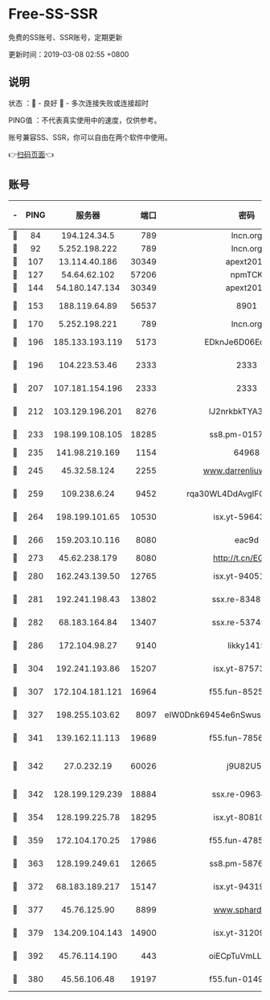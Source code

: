 # Free-SS-SSR

免费的SS账号、SSR账号，定期更新

更新时间：2019-03-08 02:55 +0800

## 说明

状态     ：🙂 - 良好 🙁 - 多次连接失败或连接超时

PING值   ：不代表真实使用中的速度，仅供参考。

账号兼容SS、SSR，你可以自由在两个软件中使用。

👉[扫码页面](https://liesauer.github.io/Free-SS-SSR/)👈

## 账号

|-|PING|服务器|端口|密码|加密方式|区域|
|:----:|:----:|:-----:|-----:|:----:|:----:|:----:|
|🙂|84|194.124.34.5|789|lncn.org|rc4|JP|
|🙂|92|5.252.198.222|789|lncn.org|rc4|JP|
|🙂|107|13.114.40.186|30349|apext2019|chacha20|JP|
|🙂|127|54.64.62.102|57206|npmTCK|rc4-md5|JP|
|🙂|144|54.180.147.134|30349|apext2019|chacha20|KR|
|🙂|153|188.119.64.89|56537|8901|aes-256-cfb|RU|
|🙂|170|5.252.198.221|789|lncn.org|rc4|JP|
|🙂|196|185.133.193.119|5173|EDknJe6D06EoWDaw|aes-256-cfb|US|
|🙂|196|104.223.53.46|2333|2333|aes-256-cfb|US|
|🙂|207|107.181.154.196|2333|2333|aes-256-cfb|US|
|🙂|212|103.129.196.201|8276|lJ2nrkbkTYA30wv0|aes-256-cfb|US|
|🙂|233|198.199.108.105|18285|ss8.pm-01574549|aes-256-cfb|US|
|🙂|235|141.98.219.169|1154|64968|chacha20|US|
|🙂|245|45.32.58.124|2255|www.darrenliuwei.com|aes-256-cfb|JP|
|🙂|259|109.238.6.24|9452|rqa30WL4DdAvgIFG6Fs3znzTa|aes-256-cfb|FR|
|🙂|264|198.199.101.65|10530|isx.yt-59643957|aes-256-cfb|US|
|🙂|266|159.203.10.116|8080|eac9d|aes-256-cfb|CA|
|🙂|273|45.62.238.179|8080|http://t.cn/EGJIyrl|rc4-md5|CA|
|🙂|280|162.243.139.50|12765|isx.yt-94051711|aes-256-cfb|US|
|🙂|281|192.241.198.43|13802|ssx.re-83481697|aes-256-cfb|US|
|🙂|282|68.183.164.84|13407|ssx.re-53745129|aes-256-cfb|US|
|🙂|286|172.104.98.27|9140|likky1415|aes-256-cfb|JP|
|🙂|304|192.241.193.86|15207|isx.yt-87573617|aes-256-cfb|US|
|🙂|307|172.104.181.121|16964|f55.fun-85258208|aes-256-cfb|SG|
|🙂|327|198.255.103.62|8097|eIW0Dnk69454e6nSwuspv9DmS201tQ0D|aes-256-cfb|US|
|🙂|341|139.162.11.113|19689|f55.fun-78561248|aes-256-cfb|SG|
|🙂|342|27.0.232.19|60026|j9U82U53|xchacha20-ietf-poly1305|HK|
|🙂|342|128.199.129.239|18884|ssx.re-09634960|aes-256-cfb|SG|
|🙂|354|128.199.225.78|18295|isx.yt-80810845|aes-256-cfb|SG|
|🙂|359|172.104.170.25|17986|f55.fun-47859679|aes-256-cfb|SG|
|🙂|363|128.199.249.61|12665|ss8.pm-58768243|aes-256-cfb|SG|
|🙂|372|68.183.189.217|15147|isx.yt-94319224|aes-256-cfb|SG|
|🙂|377|45.76.125.90|8899|www.sphard.com|aes-256-cfb|AU|
|🙂|379|134.209.104.143|14900|isx.yt-31209603|aes-256-cfb|SG|
|🙂|392|45.76.114.190|443|oiECpTuVmLLxk4Ts|aes-256-cfb|AU|
|🙂|380|45.56.106.48|19197|f55.fun-01494565|aes-256-cfb|US|
